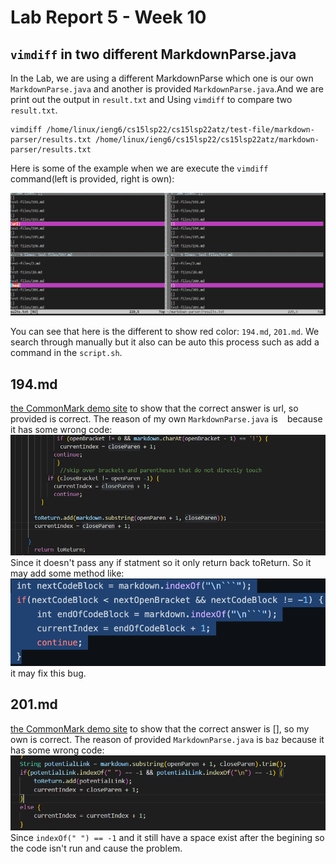 # Lab Report 5 - Week 10

##  `vimdiff` in two different MarkdownParse.java

In the Lab, we are using a different MarkdownParse which one is our own `MarkdownParse.java` and another is provided `MarkdownParse.java`.And we are print out the output in `result.txt` and Using `vimdiff` to compare two `result.txt`.
```
vimdiff /home/linux/ieng6/cs15lsp22/cs15lsp22atz/test-file/markdown-parser/results.txt /home/linux/ieng6/cs15lsp22/cs15lsp22atz/markdown-parser/results.txt

```

Here is some of the example when we are execute the `vimdiff` command(left is provided, right is own):

![Image](lab5/3.1.PNG)


You can see that here is the different to show red color: `194.md`, `201.md`.
We search through manually but it also can be auto this process such as add a command in the `script.sh`.

## 194.md
[the CommonMark demo site](https://spec.commonmark.org/dingus/) to show that the correct answer is url, so provided is correct.
The reason of my own  `MarkdownParse.java` is ` ` because it has some wrong code:
![Image](lab5/3.4.PNG)
Since it doesn't pass any if statment so it only return back toReturn.
So it may add some method like:
![Image](lab5/4.PNG)
it may fix this bug.

## 201.md

[the CommonMark demo site](https://spec.commonmark.org/dingus/) to show that the correct answer is [], so my own is correct.
The reason of provided `MarkdownParse.java` is `baz` because it has some wrong code:
![Image](lab5/3.3.PNG)
Since `indexOf(" ") == -1` and it still have a space exist after the begining so the code isn't run and cause the problem.
